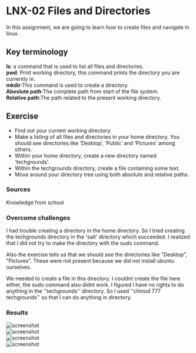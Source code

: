 # LNX-02 Files and Directories
In this assignment, we are going to learn how to create files and navigate in linux.

## Key terminology
**ls**: a command that is used to list all files and directories.\
**pwd**: Print working directory, this command prints the directory you are currently in.\
**mkdir**:This command is used to create a directory.\
**Aboslute path**:The complete path from start of the file system.\
**Relative path**:The path related to the present working directory.

## Exercise
- Find out your current working directory.
- Make a listing of all files and directories in your home directory. You should see directories like ‘Desktop’, ‘Public’ and ‘Pictures’ among others.
- Within your home directory, create a new directory named ‘techgrounds’.
- Within the techgrounds directory, create a file containing some text.
- Move around your directory tree using both absolute and relative paths.


### Sources
Knowledge from school

### Overcome challenges
I had trouble creating a directory in the home directory. So I tried creating the techgrounds directory in the 'sait' directory which succeeded. I realized that I did not try to make the directory with the sudo command. 

Also the exercise tells us that we should see the directories like "Desktop", "Pictures". These were not present because we did not install ubuntu ourselves.

We needed to create a file in this directory. I couldnt create the file here either, the sudo command also didnt work. I figured I have no rights to do anything in the ''techgrounds'' directory. So I used ''chmod 777 techgrounds'' so that I can do anything in directory. 



### Results
![screenshot](../00_includes/LNX/LNX02-01)\
![screenshot](../00_includes/LNX/LNX02-02)\
![screenshot](../00_includes/LNX/LNX02-03)\
![screenshot](../00_includes/LNX/LNX02-04)